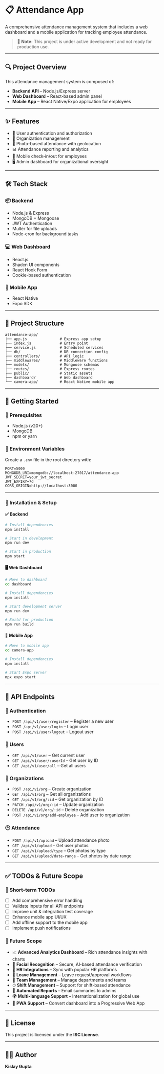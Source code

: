 # 📋 Attendance App

A comprehensive attendance management system that includes a web dashboard and a mobile application for tracking employee attendance.

> 🚧 **Note:** This project is under active development and not ready for production use.

---

## 🔍 Project Overview

This attendance management system is composed of:

- **Backend API** – Node.js/Express server
- **Web Dashboard** – React-based admin panel
- **Mobile App** – React Native/Expo application for employees

---

## ✨ Features

- 🔐 User authentication and authorization
- 🏢 Organization management
- 📸 Photo-based attendance with geolocation
- 📊 Attendance reporting and analytics
- 📱 Mobile check-in/out for employees
- 🖥️ Admin dashboard for organizational oversight

---

## 🛠 Tech Stack

### 📦 Backend

- Node.js & Express
- MongoDB + Mongoose
- JWT Authentication
- Multer for file uploads
- Node-cron for background tasks

### 💻 Web Dashboard

- React.js
- Shadcn UI components
- React Hook Form
- Cookie-based authentication

### 📲 Mobile App

- React Native
- Expo SDK

---

## 📁 Project Structure

```
attendance-app/
├── app.js               # Express app setup
├── index.js             # Entry point
├── service.js           # Scheduled services
├── db/                  # DB connection config
├── controllers/         # API logic
├── middlewares/         # Middleware functions
├── models/              # Mongoose schemas
├── routes/              # Express routes
├── public/              # Static assets
├── dashboard/           # Web dashboard
└── camera-app/          # React Native mobile app
```

---

## 🚀 Getting Started

### 🔧 Prerequisites

- Node.js (v20+)
- MongoDB
- npm or yarn

### 📄 Environment Variables

Create a `.env` file in the root directory with:

```env
PORT=5000
MONGODB_URI=mongodb://localhost:27017/attendance-app
JWT_SECRET=your_jwt_secret
JWT_EXPIRY=7d
CORS_ORIGIN=http://localhost:3000
```

---

### 🔨 Installation & Setup

#### ✅ Backend

```bash
# Install dependencies
npm install

# Start in development
npm run dev

# Start in production
npm start
```

#### 🖥️ Web Dashboard

```bash
# Move to dashboard
cd dashboard

# Install dependencies
npm install

# Start development server
npm run dev

# Build for production
npm run build
```

#### 📱 Mobile App

```bash
# Move to mobile app
cd camera-app

# Install dependencies
npm install

# Start Expo server
npx expo start
```

---

## 📡 API Endpoints

### 🔐 Authentication

- `POST /api/v1/user/register` – Register a new user  
- `POST /api/v1/user/login` – Login user  
- `POST /api/v1/user/logout` – Logout user

### 👤 Users

- `GET /api/v1/user` – Get current user  
- `GET /api/v1/user/:userId` – Get user by ID  
- `GET /api/v1/user/all` – Get all users

### 🏢 Organizations

- `POST /api/v1/org` – Create organization  
- `GET /api/v1/org` – Get all organizations  
- `GET /api/v1/org/:id` – Get organization by ID  
- `PATCH /api/v1/org/:id` – Update organization  
- `DELETE /api/v1/org/:id` – Delete organization  
- `POST /api/v1/org/add-employee` – Add user to organization

### 🕒 Attendance

- `POST /api/v1/upload` – Upload attendance photo  
- `GET /api/v1/upload` – Get user photos  
- `GET /api/v1/upload/type` – Get photos by type  
- `GET /api/v1/upload/date-range` – Get photos by date range

---

## ✅ TODOs & Future Scope

### 🔧 Short-term TODOs

- [ ] Add comprehensive error handling
- [ ] Validate inputs for all API endpoints
- [ ] Improve unit & integration test coverage
- [ ] Enhance mobile app UI/UX
- [ ] Add offline support to the mobile app
- [ ] Implement push notifications

### 🚀 Future Scope

- 📈 **Advanced Analytics Dashboard** – Rich attendance insights with charts  
- 🧠 **Facial Recognition** – Secure, AI-based attendance verification  
- 🔄 **HR Integrations** – Sync with popular HR platforms  
- 📝 **Leave Management** – Leave request/approval workflows  
- 👥 **Team Management** – Manage departments and teams  
- ⏱ **Shift Management** – Support for shift-based attendance  
- 📧 **Automated Reports** – Email summaries to admins  
- 🌍 **Multi-language Support** – Internationalization for global use  
- 📱 **PWA Support** – Convert dashboard into a Progressive Web App

---

## 🪪 License

This project is licensed under the **ISC License**.

---

## 👨‍💻 Author

**Kislay Gupta**
